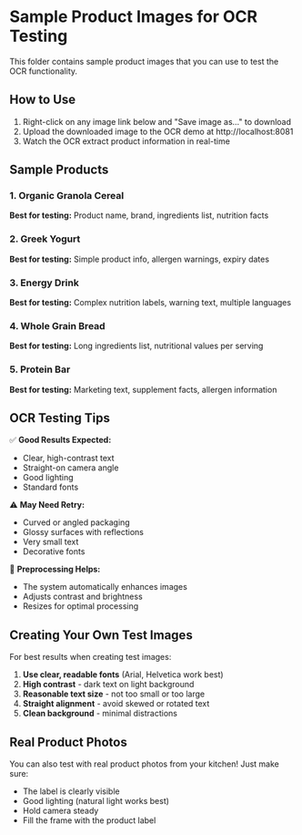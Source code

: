 # Sample Product Images for OCR Testing

This folder contains sample product images that you can use to test the OCR functionality.

## How to Use

1. Right-click on any image link below and "Save image as..." to download
2. Upload the downloaded image to the OCR demo at http://localhost:8081
3. Watch the OCR extract product information in real-time

## Sample Products

### 1. Organic Granola Cereal
**Best for testing:** Product name, brand, ingredients list, nutrition facts

### 2. Greek Yogurt
**Best for testing:** Simple product info, allergen warnings, expiry dates

### 3. Energy Drink
**Best for testing:** Complex nutrition labels, warning text, multiple languages

### 4. Whole Grain Bread
**Best for testing:** Long ingredients list, nutritional values per serving

### 5. Protein Bar
**Best for testing:** Marketing text, supplement facts, allergen information

## OCR Testing Tips

✅ **Good Results Expected:**
- Clear, high-contrast text
- Straight-on camera angle
- Good lighting
- Standard fonts

⚠️ **May Need Retry:**
- Curved or angled packaging
- Glossy surfaces with reflections
- Very small text
- Decorative fonts

🔄 **Preprocessing Helps:**
- The system automatically enhances images
- Adjusts contrast and brightness
- Resizes for optimal processing

## Creating Your Own Test Images

For best results when creating test images:

1. **Use clear, readable fonts** (Arial, Helvetica work best)
2. **High contrast** - dark text on light background
3. **Reasonable text size** - not too small or too large  
4. **Straight alignment** - avoid skewed or rotated text
5. **Clean background** - minimal distractions

## Real Product Photos

You can also test with real product photos from your kitchen! Just make sure:
- The label is clearly visible
- Good lighting (natural light works best)
- Hold camera steady
- Fill the frame with the product label